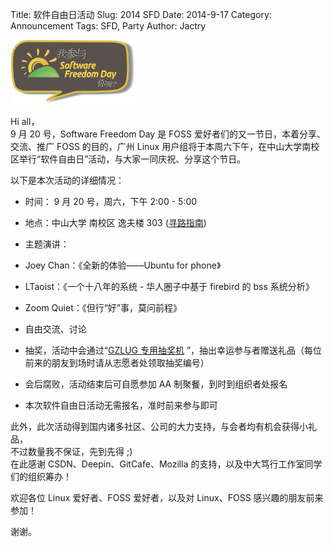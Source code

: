 Title: 软件自由日活动
Slug: 2014 SFD
Date:  2014-9-17
Category: Announcement
Tags: SFD, Party
Author: Jactry



![SFD](/images/2014/sfd.png)  

Hi all，  
9 月 20 号，Software Freedom Day 是 FOSS 爱好者们的又一节日，本着分享、交流、推广 FOSS 的目的，广州 Linux 用户组将于本周六下午，在中山大学南校区举行“软件自由日”活动，与大家一同庆祝、分享这个节日。  

以下是本次活动的详细情况：  

- 时间： 9 月 20 号，周六，下午 2:00 - 5:00
- 地点：中山大学 南校区 逸夫楼 303 ([寻路指南](https://github.com/gzlug/wiki/wiki/%E4%B8%AD%E5%B1%B1%E5%A4%A7%E5%AD%A6%E5%8D%97%E6%A0%A1%E5%8C%BA%E9%80%B8%E5%A4%AB%E6%A5%BC))
- 主题演讲：
- Joey Chan：《全新的体验——Ubuntu for phone》
- LTaoist：《一个十八年的系统 - 华人圈子中基于 firebird 的 bss 系统分析》
- Zoom Quiet：《但行“好”事，莫问前程》
- 自由交流、讨论
- 抽奖，活动中会通过“[GZLUG 专用抽奖机](https://github.com/gzlug/Lottery) ”，抽出幸运参与者赠送礼品（每位前来的朋友到场时请从志愿者处领取抽奖编号）
- 会后腐败，活动结束后可自愿参加 AA 制聚餐，到时到组织者处报名

- 本次软件自由日活动无需报名，准时前来参与即可

此外，此次活动得到国内诸多社区、公司的大力支持，与会者均有机会获得小礼品，  
不过数量我不保证，先到先得 ;)  
在此感谢 CSDN、Deepin、GitCafe、Mozilla 的支持，以及中大笃行工作室同学们的组织筹办！  

欢迎各位 Linux 爱好者、FOSS 爱好者，以及对 Linux、FOSS 感兴趣的朋友前来参加！  

谢谢。  
